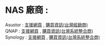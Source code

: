 # NAS 廠商 :  

Asustor : [支援網頁](https://www.asustor.com/zh-tw/knowledge/) , [購買資訊(台灣經銷商)](https://www.asustor.com/zh-tw/service/where_to_buy_information?continent=2&country=171)  
QNAP :  [支援網頁](https://www.qnap.com/zh-tw/how-to) , [購買資訊(台灣系統整合商)](https://www.qnap.com/zh-tw/service_map/list.php?cat=2&sub_cat=20&s_type=10)  
Synology :  [支援網頁](https://www.synology.com/zh-tw/support) , [購買資訊(台灣系統整合商)](https://www.synology.com/zh-tw/wheretobuy/Taiwan/System_Integrator)  
